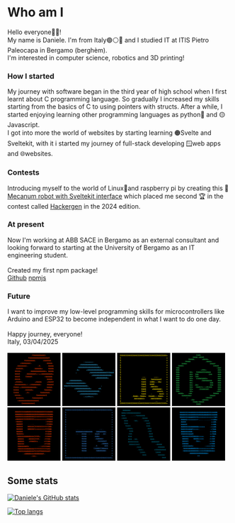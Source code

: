 # Who am I
Hello everyone👋🏼!<br/>
My name is Daniele. I'm from Italy🟢⚪🔴 and I studied IT at ITIS Pietro Paleocapa in Bergamo (berghèm).<br/>
I'm interested in computer science, robotics and 3D printing!

### How I started
My journey with software began in the third year of high school when I first learnt about C programming language.
So gradually I increased my skills starting from the basics of C to using pointers with structs.
After a while, I started enjoying learning other programming languages as python🐍 and :yellow_circle:Javascript.<br/>
I got into more the world of websites by starting learning :orange_circle:Svelte and Sveltekit, with it i started my journey of full-stack developing :window:web apps and :globe_with_meridians:websites.
<br/>
### Contests
Introducing myself to the world of Linux🐧and raspberry pi by creating this :robot:[Mecanum robot with Sveltekit interface](https://github.com/Zucchy00/MecanumPi) which placed me second 🏆 in the contest called [Hackergen](https://projects.hackersgen.com/2024) in the 2024 edition.
<br/>
### At present
Now I'm working at ABB SACE in Bergamo as an external consultant and looking forward to starting at the University of Bergamo as an IT engineering student.
<br/>
<br/>
Created my first npm package!<br/>
[Github](https://github.com/Zucchy00/svelte-vnc) [npmjs](https://www.npmjs.com/package/svelte-vnc)
<br/>
### Future
I want to improve my low-level programming skills for microcontrollers like Arduino and ESP32 to become independent in what I want to do one day.
<br/>
<br/>
Happy journey, everyone!
<br/>
Italy, 03/04/2025
<br/>
<br/>
<img src="https://github.com/Garruxx/ascii-icons/blob/main/png/svelte.png" width="120" height="120">
<img src="https://github.com/Garruxx/ascii-icons/blob/main/png/tailwind.png" width="120" height="120">
<img src="https://github.com/Garruxx/ascii-icons/blob/main/png/js.png" width="120" height="120">
<img src="https://github.com/Garruxx/ascii-icons/blob/main/png/nodejs.png" width="120" height="120">
<img src="https://github.com/Garruxx/ascii-icons/blob/main/png/html.png" width="120" height="120">
<img src="https://github.com/Garruxx/ascii-icons/blob/main/png/typescript.png" width="120" height="120">
<img src="https://github.com/Garruxx/ascii-icons/blob/main/png/mysql.png" width="120" height="120">
<img src="https://github.com/Garruxx/ascii-icons/blob/main/png/css.png" width="120" height="120">

## Some stats
[![Daniele's GitHub stats](https://github-readme-stats.vercel.app/api?username=Zucchy00&show_icons=true&theme=dark)](https://github.com/Zucchy00/)

[![Top langs](https://github-readme-stats.vercel.app/api/top-langs/?username=Zucchy00&layout=compact&theme=dark&langs_count=10&hide=makefile)](https://github.com/Zucchy00/)
